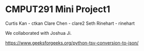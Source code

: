 # CMPUT291 Mini Project1
Curtis Kan - ctkan
Clare Chen - clare2
Seth Rinehart - rinehart

We collaborated with Joshua Ji.

https://www.geeksforgeeks.org/python-tsv-conversion-to-json/
